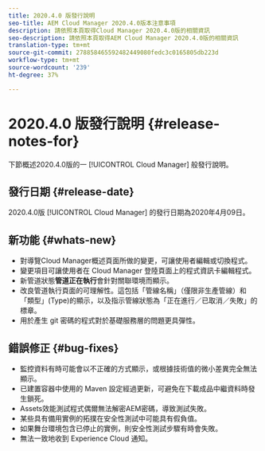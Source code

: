 ```yaml
---
title: 2020.4.0 版發行說明
seo-title: AEM Cloud Manager 2020.4.0版本注意事項
description: 請依照本頁取得Cloud Manager 2020.4.0版的相關資訊
seo-description: 請依照本頁取得AEM Cloud Manager 2020.4.0版的相關資訊
translation-type: tm+mt
source-git-commit: 278858465592482449080fedc3c0165805db223d
workflow-type: tm+mt
source-wordcount: '239'
ht-degree: 37%

---
```


# 2020.4.0 版發行說明 {#release-notes-for}

下節概述2020.4.0版的一 [!UICONTROL Cloud Manager] 般發行說明。

## 發行日期 {#release-date}

2020.4.0版 [!UICONTROL Cloud Manager] 的發行日期為2020年4月09日。

## 新功能 {#whats-new}

* 對導覽Cloud Manager概述頁面所做的變更，可讓使用者編輯或切換程式。
* 變更項目可讓使用者在 Cloud Manager 登陸頁面上的程式資訊卡編輯程式。
* 新管道狀態&#x200B;**管道正在執行**&#x200B;會針對關聯環境而顯示。
* 改良管道執行頁面的可理解性。這包括「管線名稱」（僅限非生產管線）和「類型」(Type)的顯示，以及指示管線狀態為「正在進行／已取消／失敗」的標章。
* 用於產生 git 密碼的程式對於基礎服務層的問題更具彈性。

## 錯誤修正 {#bug-fixes}

* 監控資料有時可能會以不正確的方式顯示，或根據技術值的微小差異完全無法顯示。
* 已建置容器中使用的 Maven 設定經過更新，可避免在下載成品中繼資料時發生鎖死。
* Assets效能測試程式偶爾無法解密AEM密碼，導致測試失敗。
* 某些具有備用實例的拓撲在安全性測試中可能具有假負值。
* 如果舞台環境包含已停止的實例，則安全性測試步驟有時會失敗。
* 無法一致地收到 Experience Cloud 通知。

